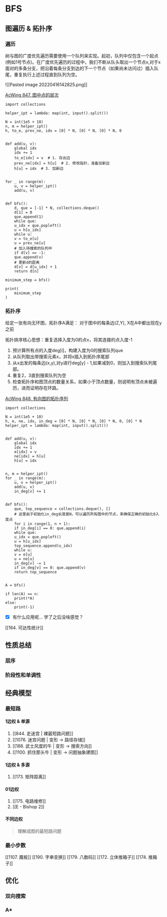 # BFS
## 图遍历 & 拓扑序

### 遍历

树与图的广度优先遍历需要使用一个队列来实现。起初，队列中仅包含一个起点(例如1号节点)。在广度优先遍历的过程中，我们不断从队头取出一个节点x,对于x面对的多条分支，把沿着每条分支到达的下一个节点（如果尚未访问过）插入队尾，重复执行上述过程直到队列为空。

![[Pasted image 20220416142825.png]]

[AcWing 847. 图中点的层次](https://www.acwing.com/problem/content/849/)

```python3
import collections  
  
helper_ipt = lambda: map(int, input().split())  
  
N = int(1e5 + 10)  
n, m = helper_ipt()  
h, to_e, prev_ne, idx = [0] * N, [0] * N, [0] * N, 0  
  
  
def add(u, v):  
    global idx  
    idx += 1  
    to_e[idx] = v  # 1. 存出边  
    prev_ne[idx] = h[u]  # 2. 修改指针，准备加新边  
    h[u] = idx  # 3. 加新边  
  
  
for _ in range(m):  
    u, v = helper_ipt()  
    add(u, v)  
  
  
def bfs():  
    d, que = [-1] * N, collections.deque()  
    d[1] = 0  
    que.append(1)  
    while que:  
    u_idx = que.popleft()  
    u = h[u_idx]  
    while u:  
    v = to_e[u]  
    u = prev_ne[u]  
    # 加入待搜索的队列中  
    if d[v] == -1:  
    que.append(v)  
    # 更新d的距离  
    d[v] = d[u_idx] + 1  
    return d[n]  
  
minimum_step = bfs()  
  
print(  
    minimum_step  
)
```


### 拓扑序

 给定一张有向无环图，拓扑序A满足： 对于图中的每条边(Z,Y), X在A中都出现在y之前
 
 拓扑排序核心思想：重复选择入度为0的点x，将其连接的点入度-1
 1. 预计算所有点的入度deg[i]，构建入度为0的搜索队列que
 2. 从队列取出带搜索元素x，并将x插入到拓扑序尾部
 3. 从x出发的每条边(x,y),对y进行deg[y] - 1,如果减到0，则加入到搜索队列尾部。
 4. 重复2，3直到搜索队列为空
 5. 检查拓扑序和图顶点的数量关系，如果小于顶点数量，则说明有顶点未被遍历，进而证明存在环路。

[AcWing 848. 有向图的拓扑序列](https://www.acwing.com/problem/content/850/)

```python3
import collections  
  
N = int(1e5 + 10)  
h, e, ne, idx, in_deg = [0] * N, [0] * N, [0] * N, 0, [0] * N  
helper_ipt = lambda: map(int, input().split())  
  
  
def add(u, v):  
    global idx  
    idx += 1  
    e[idx] = v  
    ne[idx] = h[u]  
    h[u] = idx  
  
  
n, m = helper_ipt()  
for _ in range(m):  
    u, v = helper_ipt()  
    add(u, v)  
    in_deg[v] += 1  
  
  
def bfs():  
    que, top_sequence = collections.deque(), []  
    # 这里由于初始化in_deg长度是N，可以遍历所有图中的节点，来确保正确的初始化0入度点  
    for i in range(1, n + 1):  
    if in_deg[i] == 0: que.append(i)  
    while que:  
    u_idx = que.popleft()  
    u = h[u_idx]  
    top_sequence.append(u_idx)  
    while u:  
    v = e[u]  
    u = ne[u]  
    in_deg[v] -= 1  
    if in_deg[v] == 0: que.append(v)  
    return top_sequence  
  
  
A = bfs()  
  
if len(A) == n:  
    print(*A)  
else:  
    print(-1)
```

- [x] 有什么应用呢... 学了之后没啥感觉？

[[164. 可达性统计]] 

## 性质总结

### 层序
### 阶段性和单调性

## 经典模型

### 最短路

#### 1边权 & 单源

1. [[844. 走迷宫 | 裸最短路问题]]
2. [[1076. 迷宫问题 | 变形 -> 路径存储]]
3. [[188. 武士风度的牛 | 变形 -> 搜索方向]]
4. [[1100. 抓住那头牛 | 变形 -> 问题抽象建图]]


#### 1边权 & 多源
1. [[173. 矩阵距离]]

#### 01边权
1. [[175. 电路维修]]
2. [[E - Bishop 2]]

#### 不同边权

> 理解成图的最短路问题

### 最小步数

[[1107. 魔板]]
[[190. 字串变换]]
[[179. 八数码]]
[[172. 立体推箱子]]
[[174. 推箱子]]

## 优化
###  双向搜索
###  A*
